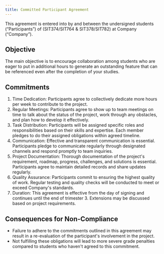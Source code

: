 ```yaml
---
title: Committed Participant Agreement
---
```


This agreement is entered into by and between the undersigned students (“Participants”) of
(SIT374/SIT764 & SIT378/SIT782) at Company (“Company”).

## Objective

The main objective is to encourage collaboration among students who are eager to put in additional
hours to generate an outstanding feature that can be referenced even after the completion of your
studies.

## Commitments

1. Time Dedication: Participants agree to collectively dedicate more hours per week to contribute to
   the project.
2. Regular Meetings: Participants agree to show up to team meetings on time to talk about the status
   of the project, work through any obstacles, and plan how to develop it effectively.
3. Task Distribution: Participants will be assigned specific roles and responsibilities based on
   their skills and expertise. Each member pledges to do their assigned obligations within agreed
   timeline.
4. Communication: Effective and transparent communication is essential. Participants pledge to
   communicate regularly through designated channels and respond promptly to team inquiries.
5. Project Documentation: Thorough documentation of the project's requirement, roadmap, progress,
   challenges, and solutions is essential. Participants agree to maintain detailed records and share
   updates regularly.
6. Quality Assurance: Participants commit to ensuring the highest quality of work. Regular testing
   and quality checks will be conducted to meet or exceed Company's standards.
7. Duration: This agreement is effective from the day of signing and continues until the end of
   trimester 3. Extensions may be discussed based on project requirements.

## Consequences for Non-Compliance

- Failure to adhere to the commitments outlined in this agreement may result in a re-evaluation of
  the participant's involvement in the project.
- Not fulfilling these obligations will lead to more severe grade penalties compared to students who
  haven't agreed to this commitment.
